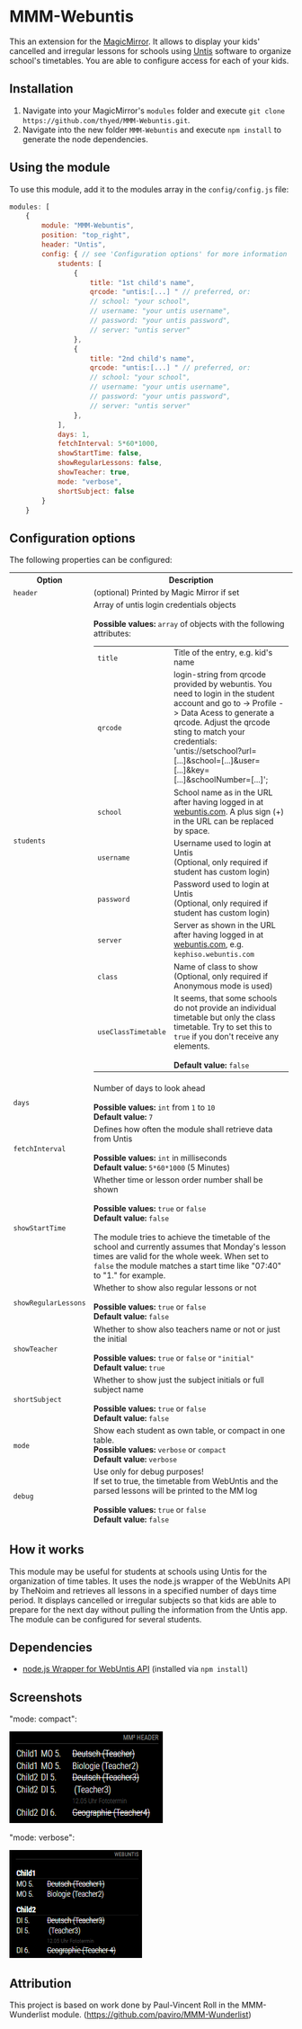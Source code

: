 # MMM-Webuntis

This an extension for the [MagicMirror](https://github.com/MichMich/MagicMirror). It allows to display your kids' cancelled and irregular lessons for schools using [Untis](https://www.untis.at) software to organize school's timetables. You are able to configure access for each of your kids.

## Installation

1. Navigate into your MagicMirror's `modules` folder and execute `git clone https://github.com/thyed/MMM-Webuntis.git`.
2. Navigate into the new folder `MMM-Webuntis` and execute `npm install` to generate the node dependencies.

## Using the module

To use this module, add it to the modules array in the `config/config.js` file:

```javascript
modules: [
    {
        module: "MMM-Webuntis",
        position: "top_right",
        header: "Untis",
        config: { // see 'Configuration options' for more information
            students: [
                {
                    title: "1st child's name",
                    qrcode: "untis:[...] " // preferred, or:
                    // school: "your school",
                    // username: "your untis username",
                    // password: "your untis password",
                    // server: "untis server"
                },
                {
                    title: "2nd child's name",
                    qrcode: "untis:[...] " // preferred, or:
                    // school: "your school",
                    // username: "your untis username",
                    // password: "your untis password",
                    // server: "untis server"
                },
            ],
            days: 1,
            fetchInterval: 5*60*1000,
            showStartTime: false,
            showRegularLessons: false,
            showTeacher: true,
            mode: "verbose",
            shortSubject: false
        }
    }
```

## Configuration options

The following properties can be configured:

<table width="100%">
    <thead>
        <tr>
            <th>Option</th>
            <th width="100%">Description</th>
        </tr>
    <thead>
        <tr>
            <td><code>header</code></td>
            <td>
                (optional) Printed by Magic Mirror if set <br>
            </td>
        </tr>
        <tr>
            <td><code>students</code></td>
            <td>
                Array of untis login credentials objects<br>
                <br><b>Possible values:</b> <code>array</code> of objects with the following attributes:
                <table>
                    <tr>
                        <td><code>title</code></td>
                        <td>Title of the entry, e.g. kid's name</td>
                    </tr>
                    <tr>
                        <td><code>qrcode</code></td>
                        <td>login-string from qrcode provided by webuntis.
                        You need to login in the student account and go to -&gt; Profile -&gt; Data Acess to generate a qrcode. Adjust the qrcode sting to match your credentials:<br>
                        'untis://setschool?url=[...]&school=[...]&user=[...]&key=[...]&schoolNumber=[...]';</td>
                    </tr>
                    <tr>
                        <td><code>school</code></td>
                        <td>School name as in the URL after having logged in at <a href="https://webuntis.com/">webuntis.com</a>. A plus sign (+) in the URL can be replaced by space.</td>
                    </tr>
                    <tr>
                        <td><code>username</code></td>
                        <td>Username used to login at Untis<br>(Optional, only required if student has custom login)</td>
                    </tr>
                    <tr>
                        <td><code>password</code></td>
                        <td>Password used to login at Untis<br>(Optional, only required if student has custom login)</td>
                    </tr>
                    <tr>
                        <td><code>server</code></td>
                        <td>Server as shown in the URL after having logged in at <a href="https://webuntis.com/">webuntis.com</a>, e.g. <code>kephiso.webuntis.com</code></td>
                    </tr>
                    <tr>
                        <td><code>class</code></td>
                        <td>Name of class to show<br>(Optional, only required if Anonymous mode is used)</td>
                    </tr>
                    <tr>
                        <td><code>useClassTimetable</code></td>
                        <td>It seems, that some schools do not provide an individual timetable but only the
                        class timetable. Try to set this to <code>true</code> if you don't receive any elements.
                        <br><br><b>Default value:</b> <code>false</code></td>
                    </tr>                    
                </table>
            </td>
        </tr>
        <tr>
            <td><code>days</code></td>
            <td>
                Number of days to look ahead<br>
                <br><b>Possible values:</b> <code>int</code> from <code>1</code> to <code>10</code>
                <br><b>Default value:</b> <code>7</code>
            </td>
        </tr>
        <tr>
            <td><code>fetchInterval</code></td>
            <td>
                Defines how often the module shall retrieve data from Untis<br>
                <br><b>Possible values:</b> <code>int</code> in milliseconds
                <br><b>Default value:</b> <code>5*60*1000</code> (5 Minutes)
            </td>
        </tr>
        <tr>
            <td><code>showStartTime</code></td>
            <td>
                Whether time or lesson order number shall be shown<br>
                <br><b>Possible values:</b> <code>true</code> or <code>false</code>
                <br><b>Default value:</b> <code>false</code><br><br>
                The module tries to achieve the timetable of the school and currently assumes that Monday's lesson times are valid for the whole week. When set to <code>false</code> the module matches a start time like "07:40" to "1." for example.
            </td>
        </tr>
        <tr>
            <td><code>showRegularLessons</code></td>
            <td>
                Whether to show also regular lessons or not<br>
                <br><b>Possible values:</b> <code>true</code> or <code>false</code>
                <br><b>Default value:</b> <code>false</code>
            </td>
        </tr>
        <tr>
            <td><code>showTeacher</code></td>
            <td>
                Whether to show also teachers name or not or just the initial<br>
                <br><b>Possible values:</b> <code>true</code> or <code>false</code> or <code>"initial"</code>
                <br><b>Default value:</b> <code>true</code>
            </td>
        </tr>
        <tr>
            <td><code>shortSubject</code></td>
            <td>
                Whether to show just the subject initials or full subject name<br>
                <br><b>Possible values:</b> <code>true</code> or <code>false</code>
                <br><b>Default value:</b> <code>false</code>
            </td>
        </tr>
        <tr>
            <td><code>mode</code></td>
            <td>
                Show each student as own table, or compact in one table.
                <br><b>Possible values:</b> <code>verbose</code> or <code>compact</code>
                <br><b>Default value:</b> <code>verbose</code>               
            </td>
        </tr>
        <tr>
            <td><code>debug</code></td>
            <td>
                Use only for debug purposes!<br>If set to true, the timetable from WebUntis and the parsed lessons will be printed to the MM log<br>
                <br><b>Possible values:</b> <code>true</code> or <code>false</code>
                <br><b>Default value:</b> <code>false</code>
            </td>
        </tr>
</table>

## How it works

This module may be useful for students at schools using Untis for the organization of time tables. It uses the node.js wrapper of the WebUnits API by TheNoim and retrieves all lessons in a specified number of days time period. It displays cancelled or irregular subjects so that kids are able to prepare for the next day without pulling the information from the Untis app. The module can be configured for several students.

## Dependencies

- [node.js Wrapper for WebUntis API](https://github.com/TheNoim/WebUntis) (installed via `npm install`)

## Screenshots

"mode: compact":

![Screenshot](compact.png "Screenshot") 

"mode: verbose":

![Screenshot](verbose.png "Screenshot")

## Attribution

This project is based on work done by Paul-Vincent Roll in the MMM-Wunderlist module. (<https://github.com/paviro/MMM-Wunderlist>)
